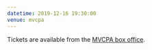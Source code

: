 ```yaml
---
datetime: 2019-12-16 19:30:00
venue: mvcpa
---
```


Tickets are available from the
<a href="https://tickets.mvcpa.com/eventperformances.asp?evt=324" target="_blank">MVCPA box office</a>.
